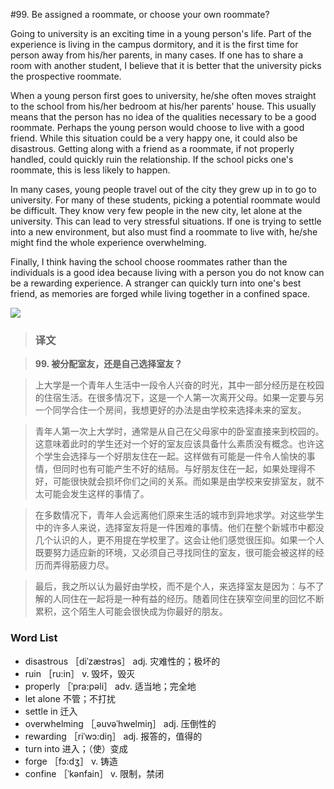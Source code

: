 #99. Be assigned a roommate, or choose your own roommate?

Going to university is an exciting time in a young person's life. Part of the experience is living in the campus dormitory, and it is the first time for person away from his/her parents, in many cases. If one has to share a room with another student, I believe that it is better that the university picks the prospective roommate.

When a young person first goes to university, he/she often moves straight to the school from his/her bedroom at his/her parents' house. This usually means that the person has no idea of the qualities necessary to be a good roommate. Perhaps the young person would choose to live with a good friend. While this situation could be a very happy one, it could also be disastrous. Getting along with a friend as a roommate, if not properly handled, could quickly ruin the relationship. If the school picks one's roommate, this is less likely to happen.

In many cases, young people travel out of the city they grew up in to go to university. For many of these students, picking a potential roommate would be difficult. They know very few people in the new city, let alone at the university. This can lead to very stressful situations. If one is trying to settle into a new environment, but also must find a roommate to live with, he/she might find the whole experience overwhelming.

Finally, I think having the school choose roommates rather than the individuals is a good idea because living with a person you do not know can be a rewarding experience. A stranger can quickly turn into one's best friend, as memories are forged while living together in a confined space.

![](images/TOEFL-iBT-High-Score-Essays-099.jpg)

> ### 译文

> **99. 被分配室友，还是自己选择室友？**

> 上大学是一个青年人生活中一段令人兴奋的时光，其中一部分经历是在校园的住宿生活。在很多情况下，这是一个人第一次离开父母。如果一定要与另一个同学合住一个房间，我想更好的办法是由学校来选择未来的室友。

> 青年人第一次上大学时，通常是从自己在父母家中的卧室直接来到校园的。这意味着此时的学生还对一个好的室友应该具备什么素质没有概念。也许这个学生会选择与一个好朋友住在一起。这样做有可能是一件令人愉快的事情，但同时也有可能产生不好的结局。与好朋友住在一起，如果处理得不好，可能很快就会损坏你们之间的关系。而如果是由学校来安排室友，就不太可能会发生这样的事情了。

> 在多数情况下，青年人会远离他们原来生活的城市到异地求学。对这些学生中的许多人来说，选择室友将是一件困难的事情。他们在整个新城市中都没几个认识的人，更不用提在学校里了。这会让他们感觉很压抑。如果一个人既要努力适应新的环境，又必须自己寻找同住的室友，很可能会被这样的经历而弄得筋疲力尽。

> 最后，我之所以认为最好由学校，而不是个人，来选择室友是因为：与不了解的人同住在一起将是一种有益的经历。随着同住在狭窄空间里的回忆不断累积，这个陌生人可能会很快成为你最好的朋友。

### Word List

 * disastrous ［diˈzæstrəs］ adj. 灾难性的；极坏的
 * ruin ［ru:in］ v. 毁坏，毁灭
 * properly ［ˈpra:pəli］ adv. 适当地；完全地
 * let alone 不管；不打扰
 * settle in 迁入
 * overwhelming ［ˌəuvəˈhwelmiŋ］ adj. 压倒性的
 * rewarding ［riˈwɔ:diŋ］ adj. 报答的，值得的
 * turn into 进入；（使）变成
 * forge ［fɔ:dʒ］ v. 铸造
 * confine ［ˈkənfain］ v. 限制，禁闭

